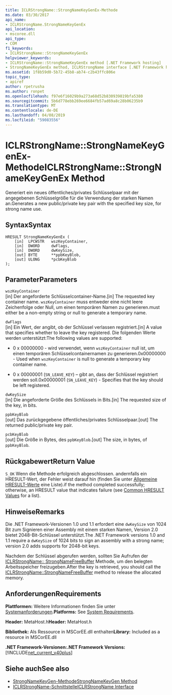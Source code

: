 ```yaml
---
title: ICLRStrongName::StrongNameKeyGenEx-Methode
ms.date: 03/30/2017
api_name:
- ICLRStrongName.StrongNameKeyGenEx
api_location:
- mscoree.dll
api_type:
- COM
f1_keywords:
- ICLRStrongName::StrongNameKeyGenEx
helpviewer_keywords:
- ICLRStrongName::StrongNameKeyGenEx method [.NET Framework hosting]
- StrongNameKeyGenEx method, ICLRStrongName interface [.NET Framework hosting]
ms.assetid: 1f8b59d0-5b72-45b8-ab74-c2b43ffc806e
topic_type:
- apiref
author: rpetrusha
ms.author: ronpet
ms.openlocfilehash: f97e6f16029b9a273a68d52b830939819bfa5380
ms.sourcegitcommit: 5b6d778ebb269ee6684fb57ad69a8c28b06235b9
ms.translationtype: MT
ms.contentlocale: de-DE
ms.lasthandoff: 04/08/2019
ms.locfileid: "59083556"
---
```

# <a name="iclrstrongnamestrongnamekeygenex-method"></a><span data-ttu-id="d0001-102">ICLRStrongName::StrongNameKeyGenEx-Methode</span><span class="sxs-lookup"><span data-stu-id="d0001-102">ICLRStrongName::StrongNameKeyGenEx Method</span></span>
<span data-ttu-id="d0001-103">Generiert ein neues öffentliches/privates Schlüsselpaar mit der angegebenen Schlüsselgröße für die Verwendung der starken Namen an.</span><span class="sxs-lookup"><span data-stu-id="d0001-103">Generates a new public/private key pair with the specified key size, for strong name use.</span></span>  
  
## <a name="syntax"></a><span data-ttu-id="d0001-104">Syntax</span><span class="sxs-lookup"><span data-stu-id="d0001-104">Syntax</span></span>  
  
```  
HRESULT StrongNameKeyGenEx (  
    [in]  LPCWSTR   wszKeyContainer,  
    [in]  DWORD     dwFlags,  
    [in]  DWORD     dwKeySize,  
    [out] BYTE      **ppbKeyBlob,  
    [out] ULONG     *pcbKeyBlob  
);  
```  
  
## <a name="parameters"></a><span data-ttu-id="d0001-105">Parameter</span><span class="sxs-lookup"><span data-stu-id="d0001-105">Parameters</span></span>  
 `wszKeyContainer`  
 <span data-ttu-id="d0001-106">[in] Der angeforderte Schlüsselcontainer-Name.</span><span class="sxs-lookup"><span data-stu-id="d0001-106">[in] The requested key container name.</span></span> `wszKeyContainer` <span data-ttu-id="d0001-107">muss entweder eine nicht leere Zeichenfolge oder Null, um einen temporären Namen zu generieren.</span><span class="sxs-lookup"><span data-stu-id="d0001-107">must either be a non-empty string or null to generate a temporary name.</span></span>  
  
 `dwFlags`  
 <span data-ttu-id="d0001-108">[in] Ein Wert, der angibt, ob der Schlüssel verlassen registriert.</span><span class="sxs-lookup"><span data-stu-id="d0001-108">[in] A value that specifies whether to leave the key registered.</span></span> <span data-ttu-id="d0001-109">Die folgenden Werte werden unterstützt:</span><span class="sxs-lookup"><span data-stu-id="d0001-109">The following values are supported:</span></span>  
  
-   <span data-ttu-id="d0001-110">0 x 00000000 - wird verwendet, wenn `wszKeyContainer` null ist, um einen temporären Schlüsselcontainernamen zu generieren.</span><span class="sxs-lookup"><span data-stu-id="d0001-110">0x00000000 - Used when `wszKeyContainer` is null to generate a temporary key container name.</span></span>  
  
-   <span data-ttu-id="d0001-111">0 x 00000001 (`SN_LEAVE_KEY`) – gibt an, dass der Schlüssel registriert werden soll.</span><span class="sxs-lookup"><span data-stu-id="d0001-111">0x00000001 (`SN_LEAVE_KEY`) - Specifies that the key should be left registered.</span></span>  
  
 `dwKeySize`  
 <span data-ttu-id="d0001-112">[in] Die angeforderte Größe des Schlüssels in Bits.</span><span class="sxs-lookup"><span data-stu-id="d0001-112">[in] The requested size of the key, in bits.</span></span>  
  
 `ppbKeyBlob`  
 <span data-ttu-id="d0001-113">[out] Das zurückgegebene öffentliches/privates Schlüsselpaar.</span><span class="sxs-lookup"><span data-stu-id="d0001-113">[out] The returned public/private key pair.</span></span>  
  
 `pcbKeyBlob`  
 <span data-ttu-id="d0001-114">[out] Die Größe in Bytes, des `ppbKeyBlob`.</span><span class="sxs-lookup"><span data-stu-id="d0001-114">[out] The size, in bytes, of `ppbKeyBlob`.</span></span>  
  
## <a name="return-value"></a><span data-ttu-id="d0001-115">Rückgabewert</span><span class="sxs-lookup"><span data-stu-id="d0001-115">Return Value</span></span>  
 `S_OK` <span data-ttu-id="d0001-116">Wenn die Methode erfolgreich abgeschlossen. andernfalls ein HRESULT-Wert, der Fehler weist darauf hin (finden Sie unter [Allgemeine HRESULT-Werte](https://go.microsoft.com/fwlink/?LinkId=213878) eine Liste).</span><span class="sxs-lookup"><span data-stu-id="d0001-116">if the method completed successfully; otherwise, an HRESULT value that indicates failure (see [Common HRESULT Values](https://go.microsoft.com/fwlink/?LinkId=213878) for a list).</span></span>  
  
## <a name="remarks"></a><span data-ttu-id="d0001-117">Hinweise</span><span class="sxs-lookup"><span data-stu-id="d0001-117">Remarks</span></span>  
 <span data-ttu-id="d0001-118">Die .NET Framework-Versionen 1.0 und 1.1 erfordert eine `dwKeySize` von 1024 Bit zum Signieren einer Assembly mit einem starken Namen, Version 2.0 bietet 2048-Bit-Schlüssel unterstützt.</span><span class="sxs-lookup"><span data-stu-id="d0001-118">The .NET Framework versions 1.0 and 1.1 require a `dwKeySize` of 1024 bits to sign an assembly with a strong name; version 2.0 adds supports for 2048-bit keys.</span></span>  
  
 <span data-ttu-id="d0001-119">Nachdem der Schlüssel abgerufen werden, sollten Sie Aufrufen der [ICLRStrongName:: StrongNameFreeBuffer](../../../../docs/framework/unmanaged-api/hosting/iclrstrongname-strongnamefreebuffer-method.md) Methode, um den belegten Arbeitsspeicher freizugeben.</span><span class="sxs-lookup"><span data-stu-id="d0001-119">After the key is retrieved, you should call the [ICLRStrongName::StrongNameFreeBuffer](../../../../docs/framework/unmanaged-api/hosting/iclrstrongname-strongnamefreebuffer-method.md) method to release the allocated memory.</span></span>  
  
## <a name="requirements"></a><span data-ttu-id="d0001-120">Anforderungen</span><span class="sxs-lookup"><span data-stu-id="d0001-120">Requirements</span></span>  
 <span data-ttu-id="d0001-121">**Plattformen:** Weitere Informationen finden Sie unter [Systemanforderungen](../../../../docs/framework/get-started/system-requirements.md).</span><span class="sxs-lookup"><span data-stu-id="d0001-121">**Platforms:** See [System Requirements](../../../../docs/framework/get-started/system-requirements.md).</span></span>  
  
 <span data-ttu-id="d0001-122">**Header:** MetaHost.h</span><span class="sxs-lookup"><span data-stu-id="d0001-122">**Header:** MetaHost.h</span></span>  
  
 <span data-ttu-id="d0001-123">**Bibliothek:** Als Ressource in MSCorEE.dll enthalten</span><span class="sxs-lookup"><span data-stu-id="d0001-123">**Library:** Included as a resource in MSCorEE.dll</span></span>  
  
 **<span data-ttu-id="d0001-124">.NET Framework-Versionen:</span><span class="sxs-lookup"><span data-stu-id="d0001-124">.NET Framework Versions:</span></span>** [!INCLUDE[net_current_v40plus](../../../../includes/net-current-v40plus-md.md)]  
  
## <a name="see-also"></a><span data-ttu-id="d0001-125">Siehe auch</span><span class="sxs-lookup"><span data-stu-id="d0001-125">See also</span></span>

- [<span data-ttu-id="d0001-126">StrongNameKeyGen-Methode</span><span class="sxs-lookup"><span data-stu-id="d0001-126">StrongNameKeyGen Method</span></span>](../../../../docs/framework/unmanaged-api/hosting/iclrstrongname-strongnamekeygen-method.md)
- [<span data-ttu-id="d0001-127">ICLRStrongName-Schnittstelle</span><span class="sxs-lookup"><span data-stu-id="d0001-127">ICLRStrongName Interface</span></span>](../../../../docs/framework/unmanaged-api/hosting/iclrstrongname-interface.md)
